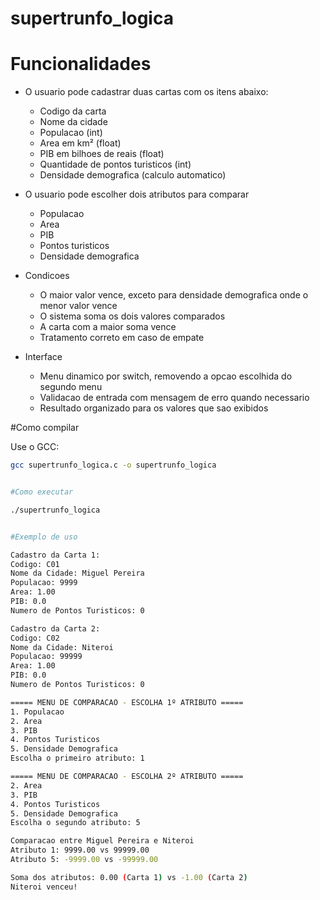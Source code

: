 # supertrunfo_logica

# Funcionalidades

- O usuario pode cadastrar duas cartas com os itens abaixo:
    - Codigo da carta
    - Nome da cidade
    - Populacao (int)
    - Area em km² (float)
    - PIB em bilhoes de reais (float)
    - Quantidade de pontos turisticos (int)
    - Densidade demografica (calculo automatico)

- O usuario pode escolher dois atributos para comparar
    - Populacao
    - Area
    - PIB
    - Pontos turisticos
    - Densidade demografica

- Condicoes

    - O maior valor vence, exceto para densidade demografica onde o menor valor vence
    - O sistema soma os dois valores comparados
    - A carta com a maior soma vence
    - Tratamento correto em caso de empate

- Interface

    - Menu dinamico por switch, removendo a opcao escolhida do segundo menu
    - Validacao de entrada com mensagem de erro quando necessario
    - Resultado organizado para os valores que sao exibidos

#Como compilar

Use o GCC:

```bash
gcc supertrunfo_logica.c -o supertrunfo_logica


#Como executar

./supertrunfo_logica


#Exemplo de uso

Cadastro da Carta 1:
Codigo: C01
Nome da Cidade: Miguel Pereira
Populacao: 9999
Area: 1.00
PIB: 0.0
Numero de Pontos Turisticos: 0

Cadastro da Carta 2:
Codigo: C02
Nome da Cidade: Niteroi
Populacao: 99999
Area: 1.00
PIB: 0.0
Numero de Pontos Turisticos: 0

===== MENU DE COMPARACAO - ESCOLHA 1º ATRIBUTO =====
1. Populacao
2. Area
3. PIB
4. Pontos Turisticos
5. Densidade Demografica
Escolha o primeiro atributo: 1

===== MENU DE COMPARACAO - ESCOLHA 2º ATRIBUTO =====
2. Area
3. PIB
4. Pontos Turisticos
5. Densidade Demografica
Escolha o segundo atributo: 5

Comparacao entre Miguel Pereira e Niteroi
Atributo 1: 9999.00 vs 99999.00
Atributo 5: -9999.00 vs -99999.00

Soma dos atributos: 0.00 (Carta 1) vs -1.00 (Carta 2)
Niteroi venceu!